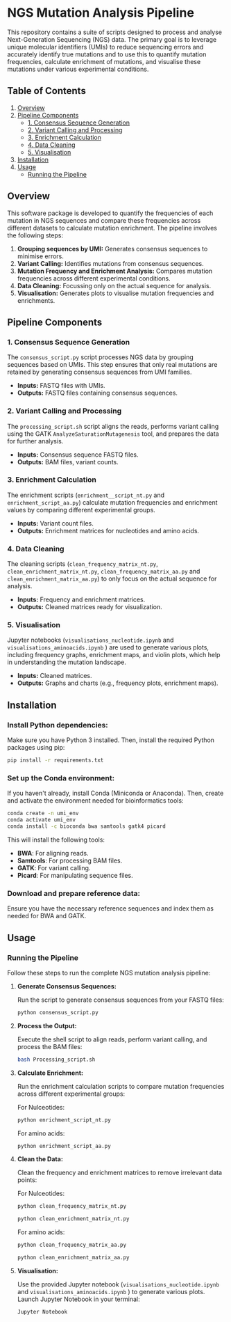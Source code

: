 # NGS Mutation Analysis Pipeline

This repository contains a suite of scripts designed to process and analyse Next-Generation Sequencing (NGS) data. The primary goal is to leverage unique molecular identifiers (UMIs) to reduce sequencing errors and accurately identify true mutations and to use this to quantify mutation frequencies, calculate enrichment of mutations, and visualise these mutations under various experimental conditions.

## Table of Contents

1. [Overview](#overview)
2. [Pipeline Components](#pipeline-components)
   - [1. Consensus Sequence Generation](#1-consensus-sequence-generation)
   - [2. Variant Calling and Processing](#2-variant-calling-and-processing)
   - [3. Enrichment Calculation](#3-enrichment-calculation)
   - [4. Data Cleaning](#4-data-cleaning)
   - [5. Visualisation](#5-visualisation)
3. [Installation](#installation)
4. [Usage](#usage)
   - [Running the Pipeline](#running-the-pipeline)

## Overview

This software package is developed to quantify the frequencies of each mutation in NGS sequences and compare these frequencies across different datasets to calculate mutation enrichment. The pipeline involves the following steps:

1. **Grouping sequences by UMI:** Generates consensus sequences to minimise errors.
2. **Variant Calling:** Identifies mutations from consensus sequences.
3. **Mutation Frequency and Enrichment Analysis:** Compares mutation frequencies across different experimental conditions.
4. **Data Cleaning:** Focussing only on the actual sequence for analysis.
5. **Visualisation:** Generates plots to visualise mutation frequencies and enrichments.

## Pipeline Components

### 1. Consensus Sequence Generation

The `consensus_script.py` script processes NGS data by grouping sequences based on UMIs. This step ensures that only real mutations are retained by generating consensus sequences from UMI families.

- **Inputs:** FASTQ files with UMIs.
- **Outputs:** FASTQ files containing consensus sequences.

### 2. Variant Calling and Processing

The `processing_script.sh` script aligns the reads, performs variant calling using the GATK `AnalyzeSaturationMutagenesis` tool, and prepares the data for further analysis.

- **Inputs:** Consensus sequence FASTQ files.
- **Outputs:** BAM files, variant counts.

### 3. Enrichment Calculation

The enrichment scripts (`enrichment__script_nt.py` and `enrichment_script_aa.py`) calculate mutation frequencies and enrichment values by comparing different experimental groups.

- **Inputs:** Variant count files.
- **Outputs:** Enrichment matrices for nucleotides and amino acids.

### 4. Data Cleaning

The cleaning scripts (`clean_frequency_matrix_nt.py`, `clean_enrichment_matrix_nt.py`, `clean_frequency_matrix_aa.py` and `clean_enrichment_matrix_aa.py`) to only focus on the actual sequence for analysis.

- **Inputs:** Frequency and enrichment matrices.
- **Outputs:** Cleaned matrices ready for visualization.

### 5. Visualisation

Jupyter notebooks (`visualisations_nucleotide.ipynb` and `visualisations_aminoacids.ipynb` ) are used to generate various plots, including frequency graphs, enrichment maps, and violin plots, which help in understanding the mutation landscape.

- **Inputs:** Cleaned matrices.
- **Outputs:** Graphs and charts (e.g., frequency plots, enrichment maps).

## Installation
   
### Install Python dependencies:

Make sure you have Python 3 installed. Then, install the required Python packages using pip:

```bash
pip install -r requirements.txt
``` 

### Set up the Conda environment: 

If you haven't already, install Conda (Miniconda or Anaconda). Then, create and activate the environment needed for bioinformatics tools:

```bash
conda create -n umi_env
conda activate umi_env
conda install -c bioconda bwa samtools gatk4 picard
```
This will install the following tools:

- **BWA**: For aligning reads.
- **Samtools**: For processing BAM files.
- **GATK**: For variant calling.
- **Picard**: For manipulating sequence files.

### Download and prepare reference data:

Ensure you have the necessary reference sequences and index them as needed for BWA and GATK.

## Usage 

### Running the Pipeline

Follow these steps to run the complete NGS mutation analysis pipeline:

1. **Generate Consensus Sequences:**

   Run the script to generate consensus sequences from your FASTQ files:

   ```bash
   python consensus_script.py
   ```
   
2. **Process the Output:**

   Execute the shell script to align reads, perform variant calling, and process the BAM files:

   ```bash
   bash Processing_script.sh
   ```

3. **Calculate Enrichment:**

   Run the enrichment calculation scripts to compare mutation frequencies across different experimental groups:

   For Nulceotides:
   ```bash
   python enrichment_script_nt.py
   ```
   
   For amino acids:
   ```bash
   python enrichment_script_aa.py
   ```
   
4. **Clean the Data:**

   Clean the frequency and enrichment matrices to remove irrelevant data points:

   For Nulceotides:
   ```bash
   python clean_frequency_matrix_nt.py
   ```
   ```bash
   python clean_enrichment_matrix_nt.py
   ```
   
   For amino acids:
   ```bash
   python clean_frequency_matrix_aa.py
   ```
   ```bash
   python clean_enrichment_matrix_aa.py
   ```

5. **Visualisation:**

   Use the provided Jupyter notebook (`visualisations_nucleotide.ipynb` and `visualisations_aminoacids.ipynb` ) to generate various plots. Launch Jupyter Notebook in your terminal:

   ```bash
   Jupyter Notebook
   ```
